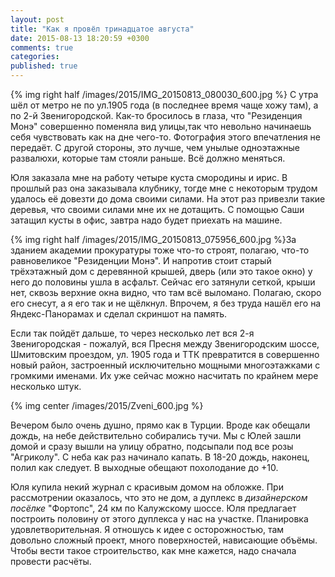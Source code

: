 ```yaml
---
layout: post
title: "Как я провёл тринадцатое августа"
date: 2015-08-13 18:20:59 +0300
comments: true
categories: 
published: true
---
```

{% img right half /images/2015/IMG_20150813_080030_600.jpg %}
С утра шёл от метро не по ул.1905 года (в последнее время чаще хожу там), а по 2-й Звенигородской. Как-то бросилось в глаза, что "Резиденция Монэ" совершенно поменяла вид улицы,так что невольно начинаешь себя чувствовать как на дне чего-то. Фотография этого впечатления не передаёт. С другой стороны, это лучше, чем унылые одноэтажные развалюхи, которые там стояли раньше. Всё должно меняться. 

Юля заказала мне на работу четыре куста смородины и ирис. В прошлый раз она заказывала клубнику, тогде мне с некоторым трудом удалось её довезти до дома своими силами. На этот раз привезли такие деревья, что своими силами мне их не дотащить. С помощью Саши затащил кусты в офис, завтра надо будет приехать на машине.

{% img right half /images/2015/IMG_20150813_075956_600.jpg %}За зданием академии прокуратуры тоже что-то строят, полагаю, что-то равновеликое "Резиденции Монэ". И напротив стоит старый трёхэтажный дом с деревянной крышей, дверь (или это такое окно) у него до половины ушла в асфальт. Сейчас его затянули сеткой, крыши нет, сквозь верхние окна видно, что там всё выломано. Полагаю, скоро его снесут, а я его так и не щёлкнул. Впрочем, я без труда нашёл его на Яндекс-Панорамах и сделал скриншот на память.

Если так пойдёт дальше, то через несколько лет вся 2-я Звенигородская - пожалуй, вся Пресня между Звенигородским шоссе, Шмитовским проездом, ул. 1905 года и ТТК превратится в совершенно новый район, застроенный исключительно мощными многоэтажками с громкими именами. Их уже сейчас можно насчитать по крайнем мере несколько штук.

{% img center /images/2015/Zveni_600.jpg %}

Вечером было очень душно, прямо как в Турции. Вроде как обещали дождь, на небе действительно собирались тучи. Мы с Юлей зашли домой и сразу вышли на улицу обратно, подсыпали под все розы "Агриколу". С неба как раз начинало капать. В 18-20 дождь, наконец, полил как следует. В выходные обещают похолодание до +10.

Юля купила некий журнал с красивым домом на обложке. При рассмотрении оказалось, что это не дом, а дуплекс в *дизайнерском посёлке* "Фортопс", 24 км по Калужскому шоссе. Юля предлагает построить половину от этого дуплекса у нас на участке. Планировка удовлетворительная. Я отношусь к идее с осторожностью, там довольно сложный проект, много поверхностей, нависающие объёмы. Чтобы вести такое строительство, как мне кажется, надо сначала провести расчёты.